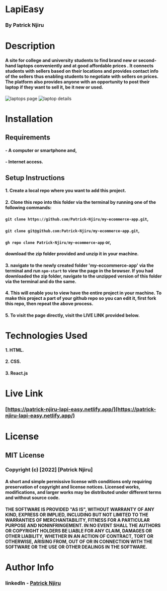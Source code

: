 # LapiEasy

### By Patrick Njiru

# Description

#### A site for college and university students to find brand new or second-hand laptops conveniently and at good affordable prices . It connects students with sellers based on their locations and provides contact info of the sellers thus enabling students to negotiate with sellers on prices. The platform also provides anyone with an opportunity to post their laptop if they want to sell it, be it new or used.

![laptops page](https://i.ibb.co/YZcqxjs/Screenshot-from-2022-10-08-21-11-21.png)
![laptop details](https://i.ibb.co/XtmKQB5/details.png)

# Installation

## Requirements
#### - A computer or smartphone and,
#### - Internet access.

## Setup Instructions

#### 1. Create a local repo where you want to add this project.
#### 2. Clone this repo into this folder via the terminal by running one of the following commands:

#### `git clone https://github.com/Patrick-Njiru/my-ecommerce-app.git`,
#### `git clone git@github.com:Patrick-Njiru/my-ecommerce-app.git`,
####  `gh repo clone Patrick-Njiru/my-ecommerce-app` or,
#### download the zip folder provided and unzip it in your machine.

#### 3. navigate to the newly created folder 'my-eccommerce-app' via the terminal and run `npm-start` to view the page in the browser. If you had downloaded the zip folder, navigate to the unzipped version of this folder via the terminal and do the same.
#### 4. This will enable you to view have the entire project in your machine. To make this project a part of your github repo so you can edit it, first fork this repo, then repeat the above process.
#### 5. To visit the page directly, visit the LIVE LINK provided below.

# Technologies Used

#### 1. HTML.
#### 2. CSS.
#### 3. React.js

# Live Link  
### [https://patrick-njiru-lapi-easy.netlify.app/](https://patrick-njiru-lapi-easy.netlify.app/)

# License

## MIT License

### Copyright (c) [2022] [Patrick Njiru]

#### A short and simple permissive license with conditions only requiring preservation of copyright and license notices. Licensed works, modifications, and larger works may be distributed under different terms and without source code.

#### THE SOFTWARE IS PROVIDED "AS IS", WITHOUT WARRANTY OF ANY KIND, EXPRESS OR IMPLIED, INCLUDING BUT NOT LIMITED TO THE WARRANTIES OF MERCHANTABILITY, FITNESS FOR A PARTICULAR PURPOSE AND NONINFRINGEMENT. IN NO EVENT SHALL THE AUTHORS OR COPYRIGHT HOLDERS BE LIABLE FOR ANY CLAIM, DAMAGES OR OTHER LIABILITY, WHETHER IN AN ACTION OF CONTRACT, TORT OR OTHERWISE, ARISING FROM, OUT OF OR IN CONNECTION WITH THE SOFTWARE OR THE USE OR OTHER DEALINGS IN THE SOFTWARE.

# Author Info

### linkedIn - [Patrick Njiru](httpswwwlinkedincominpatricknjiru7569241ba)
